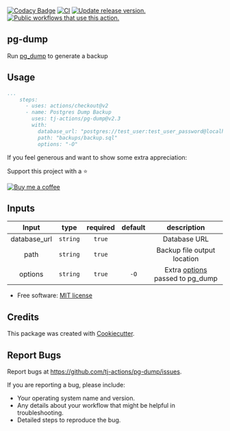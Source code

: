 [![Codacy Badge](https://api.codacy.com/project/badge/Grade/080ce8bd365042b9aecc57ef56cf69ff)](https://app.codacy.com/gh/tj-actions/pg-dump?utm_source=github.com\&utm_medium=referral\&utm_content=tj-actions/pg-dump\&utm_campaign=Badge_Grade_Settings)
[![CI](https://github.com/tj-actions/pg-dump/actions/workflows/test.yml/badge.svg)](https://github.com/tj-actions/pg-dump/actions/workflows/test.yml) [![Update release version.](https://github.com/tj-actions/pg-dump/actions/workflows/sync-release-version.yml/badge.svg)](https://github.com/tj-actions/pg-dump/actions/workflows/sync-release-version.yml) [![Public workflows that use this action.](https://img.shields.io/endpoint?url=https%3A%2F%2Fused-by.vercel.app%2Fapi%2Fgithub-actions%2Fused-by%3Faction%3Dtj-actions%2Fpg-dump%26badge%3Dtrue)](https://github.com/search?o=desc\&q=tj-actions+pg-dump+path%3A.github%2Fworkflows+language%3AYAML\&s=\&type=Code)

## pg-dump

Run [pg\_dump](https://www.postgresql.org/docs/9.6/app-pgdump.html) to generate a backup

## Usage

```yaml
...
    steps:
      - uses: actions/checkout@v2
      - name: Postgres Dump Backup
        uses: tj-actions/pg-dump@v2.3
        with:
          database_url: "postgres://test_user:test_user_password@localhost:5432/testdb"
          path: "backups/backup.sql" 
          options: "-O"   
```

If you feel generous and want to show some extra appreciation:

Support this project with a :star:

[![Buy me a coffee][buymeacoffee-shield]][buymeacoffee]

[buymeacoffee]: https://www.buymeacoffee.com/jackton1

[buymeacoffee-shield]: https://www.buymeacoffee.com/assets/img/custom_images/orange_img.png

## Inputs

|   Input       |    type    |  required     |  default                      |  description  |
|:-------------:|:-----------:|:-------------:|:----------------------------:|:-------------:|
| database\_url  |  `string`   |    `true`    |                              |  Database URL  |
| path          |  `string`   |    `true`    |                              |  Backup file output location  |
| options       |  `string`   |    `true`    |      `-O`                    |  Extra [options](https://www.postgresql.org/docs/9.6/app-pgdump.html#PG-DUMP-OPTIONS) passed to pg\_dump  |

*   Free software: [MIT license](LICENSE)

## Credits

This package was created with [Cookiecutter](https://github.com/cookiecutter/cookiecutter).

## Report Bugs

Report bugs at https://github.com/tj-actions/pg-dump/issues.

If you are reporting a bug, please include:

*   Your operating system name and version.
*   Any details about your workflow that might be helpful in troubleshooting.
*   Detailed steps to reproduce the bug.
